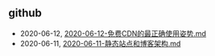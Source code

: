 ## github
* 2020-06-12, [2020-06-12-免费CDN的最正确使用姿势.md](../posts/2020-06-12-免费CDN的最正确使用姿势.md)
* 2020-06-11, [2020-06-11-静态站点和博客架构.md](../posts/2020-06-11-静态站点和博客架构.md)